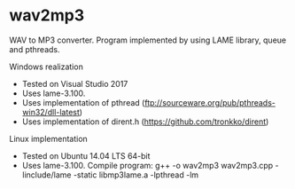 # wav2mp3
WAV to MP3 converter. Program implemented by using LAME library, queue and pthreads.

Windows realization
 - Tested on Visual Studio 2017
 - Uses lame-3.100. 
 - Uses implementation of pthread (ftp://sourceware.org/pub/pthreads-win32/dll-latest)
 - Uses implementation of dirent.h (https://github.com/tronkko/dirent)

Linux implementation
 - Tested on Ubuntu 14.04 LTS 64-bit
 - Uses lame-3.100.
 Compile program: g++ -o wav2mp3 wav2mp3.cpp -linclude/lame -static libmp3lame.a -lpthread -lm
 